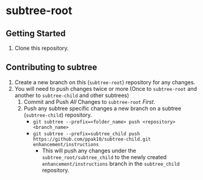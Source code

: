# subtree-root

## Getting Started
1. Clone this repository.

## Contributing to subtree
1. Create a new branch on this (`subtree-root`) repository for any changes.
2. You will need to push changes twice or more (Once to `subtree-root` and another to `subtree-child` and other subtrees)
    1. Commit and Push *All* Changes to `subtree-root` *First*.
    2. Push any subtree specific changes a new branch on a subtree (`subtree-child`) repository.
        - `git subtree --prefix=<folder_name> push <repository> <branch_name>`
        - `git subtree --prefix=subtree_child push https://github.com/ppak10/subtree-child.git enhancement/instructions`
          - This will push any changes under the `subtree_root/subtree_child` to the newly created `enhancement/instructions` branch in the `subtree_child` repository.
